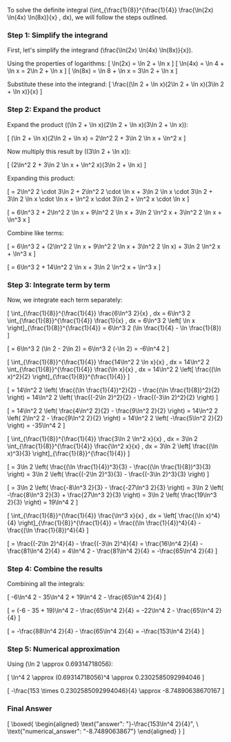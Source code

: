 To solve the definite integral \(\int_{\frac{1}{8}}^{\frac{1}{4}} \frac{\ln(2x) \ln(4x) \ln(8x)}{x} \, dx\), we will follow the steps outlined.

### Step 1: Simplify the integrand

First, let's simplify the integrand \(\frac{\ln(2x) \ln(4x) \ln(8x)}{x}\).

Using the properties of logarithms:
\[
\ln(2x) = \ln 2 + \ln x
\]
\[
\ln(4x) = \ln 4 + \ln x = 2\ln 2 + \ln x
\]
\[
\ln(8x) = \ln 8 + \ln x = 3\ln 2 + \ln x
\]

Substitute these into the integrand:
\[
\frac{(\ln 2 + \ln x)(2\ln 2 + \ln x)(3\ln 2 + \ln x)}{x}
\]

### Step 2: Expand the product

Expand the product \((\ln 2 + \ln x)(2\ln 2 + \ln x)(3\ln 2 + \ln x)\):

\[
(\ln 2 + \ln x)(2\ln 2 + \ln x) = 2\ln^2 2 + 3\ln 2 \ln x + \ln^2 x
\]

Now multiply this result by \((3\ln 2 + \ln x)\):

\[
(2\ln^2 2 + 3\ln 2 \ln x + \ln^2 x)(3\ln 2 + \ln x)
\]

Expanding this product:

\[
= 2\ln^2 2 \cdot 3\ln 2 + 2\ln^2 2 \cdot \ln x + 3\ln 2 \ln x \cdot 3\ln 2 + 3\ln 2 \ln x \cdot \ln x + \ln^2 x \cdot 3\ln 2 + \ln^2 x \cdot \ln x
\]

\[
= 6\ln^3 2 + 2\ln^2 2 \ln x + 9\ln^2 2 \ln x + 3\ln 2 \ln^2 x + 3\ln^2 2 \ln x + \ln^3 x
\]

Combine like terms:

\[
= 6\ln^3 2 + (2\ln^2 2 \ln x + 9\ln^2 2 \ln x + 3\ln^2 2 \ln x) + 3\ln 2 \ln^2 x + \ln^3 x
\]

\[
= 6\ln^3 2 + 14\ln^2 2 \ln x + 3\ln 2 \ln^2 x + \ln^3 x
\]

### Step 3: Integrate term by term

Now, we integrate each term separately:

\[
\int_{\frac{1}{8}}^{\frac{1}{4}} \frac{6\ln^3 2}{x} \, dx = 6\ln^3 2 \int_{\frac{1}{8}}^{\frac{1}{4}} \frac{1}{x} \, dx = 6\ln^3 2 \left[ \ln x \right]_{\frac{1}{8}}^{\frac{1}{4}} = 6\ln^3 2 (\ln \frac{1}{4} - \ln \frac{1}{8})
\]

\[
= 6\ln^3 2 (\ln 2 - 2\ln 2) = 6\ln^3 2 (-\ln 2) = -6\ln^4 2
\]

\[
\int_{\frac{1}{8}}^{\frac{1}{4}} \frac{14\ln^2 2 \ln x}{x} \, dx = 14\ln^2 2 \int_{\frac{1}{8}}^{\frac{1}{4}} \frac{\ln x}{x} \, dx = 14\ln^2 2 \left[ \frac{(\ln x)^2}{2} \right]_{\frac{1}{8}}^{\frac{1}{4}}
\]

\[
= 14\ln^2 2 \left( \frac{(\ln \frac{1}{4})^2}{2} - \frac{(\ln \frac{1}{8})^2}{2} \right) = 14\ln^2 2 \left( \frac{(-2\ln 2)^2}{2} - \frac{(-3\ln 2)^2}{2} \right)
\]

\[
= 14\ln^2 2 \left( \frac{4\ln^2 2}{2} - \frac{9\ln^2 2}{2} \right) = 14\ln^2 2 \left( 2\ln^2 2 - \frac{9\ln^2 2}{2} \right) = 14\ln^2 2 \left( -\frac{5\ln^2 2}{2} \right) = -35\ln^4 2
\]

\[
\int_{\frac{1}{8}}^{\frac{1}{4}} \frac{3\ln 2 \ln^2 x}{x} \, dx = 3\ln 2 \int_{\frac{1}{8}}^{\frac{1}{4}} \frac{\ln^2 x}{x} \, dx = 3\ln 2 \left[ \frac{(\ln x)^3}{3} \right]_{\frac{1}{8}}^{\frac{1}{4}}
\]

\[
= 3\ln 2 \left( \frac{(\ln \frac{1}{4})^3}{3} - \frac{(\ln \frac{1}{8})^3}{3} \right) = 3\ln 2 \left( \frac{(-2\ln 2)^3}{3} - \frac{(-3\ln 2)^3}{3} \right)
\]

\[
= 3\ln 2 \left( \frac{-8\ln^3 2}{3} - \frac{-27\ln^3 2}{3} \right) = 3\ln 2 \left( -\frac{8\ln^3 2}{3} + \frac{27\ln^3 2}{3} \right) = 3\ln 2 \left( \frac{19\ln^3 2}{3} \right) = 19\ln^4 2
\]

\[
\int_{\frac{1}{8}}^{\frac{1}{4}} \frac{\ln^3 x}{x} \, dx = \left[ \frac{(\ln x)^4}{4} \right]_{\frac{1}{8}}^{\frac{1}{4}} = \frac{(\ln \frac{1}{4})^4}{4} - \frac{(\ln \frac{1}{8})^4}{4}
\]

\[
= \frac{(-2\ln 2)^4}{4} - \frac{(-3\ln 2)^4}{4} = \frac{16\ln^4 2}{4} - \frac{81\ln^4 2}{4} = 4\ln^4 2 - \frac{81\ln^4 2}{4} = -\frac{65\ln^4 2}{4}
\]

### Step 4: Combine the results

Combining all the integrals:

\[
-6\ln^4 2 - 35\ln^4 2 + 19\ln^4 2 - \frac{65\ln^4 2}{4}
\]

\[
= (-6 - 35 + 19)\ln^4 2 - \frac{65\ln^4 2}{4} = -22\ln^4 2 - \frac{65\ln^4 2}{4}
\]

\[
= -\frac{88\ln^4 2}{4} - \frac{65\ln^4 2}{4} = -\frac{153\ln^4 2}{4}
\]

### Step 5: Numerical approximation

Using \(\ln 2 \approx 0.69314718056\):

\[
\ln^4 2 \approx (0.69314718056)^4 \approx 0.2302585092994046
\]

\[
-\frac{153 \times 0.2302585092994046}{4} \approx -8.74890638670167
\]

### Final Answer

\[
\boxed{
\begin{aligned}
\text{"answer": "}-\frac{153\ln^4 2}{4}", \\
\text{"numerical_answer": "-8.7489063867"}
\end{aligned}
}
\]